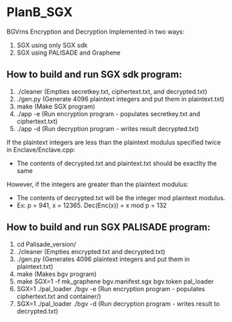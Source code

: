# PlanB_SGX
BGVrns Encryption and Decryption Implemented in two ways:<br/>
1. SGX using only SGX sdk
2. SGX using PALISADE and Graphene

How to build and run SGX sdk program:
------------------------------------
1. ./cleaner (Empties secretkey.txt, ciphertext.txt, and decrypted.txt)
2. ./gen.py  (Generate 4096 plaintext integers and put them in plaintext.txt)
3. make      (Make SGX program)
4. ./app -e  (Run encryption program - populates secretkey.txt and ciphertext.txt)
5. ./app -d  (Run decryption program - writes result decrypted.txt)

If the plaintext integers are less than the plaintext modulus specified twice in Enclave/Enclave.cpp:<br/>
- The contents of decrypted.txt and plaintext.txt should be exactlty the same 

However, if the integers are greater than the plaintext modulus:<br/>
- The contents of decrypted.txt will be the integer mod plaintext modulus.
- Ex: p = 941, x = 12365. Dec(Enc(x)) = x mod p = 132

How to build and run SGX PALISADE program:
-----------------------------------------
1. cd Palisade_version/ 
2. ./cleaner                   (Empties encrypted.txt and decrypted.txt)
3. ./gen.py                    (Generates 4096 plaintext integers and put them in plaintext.txt)
4. make                        (Makes bgv program)
5. make SGX=1 -f mk_graphene bgv.manifest.sgx bgv.token pal_loader
6. SGX=1 ./pal_loader ./bgv -e (Run encryption program - populates ciphertext.txt and container/)
7. SGX=1 ./pal_loader ./bgv -d (Run decryption program - writes result to decrypted.txt)
